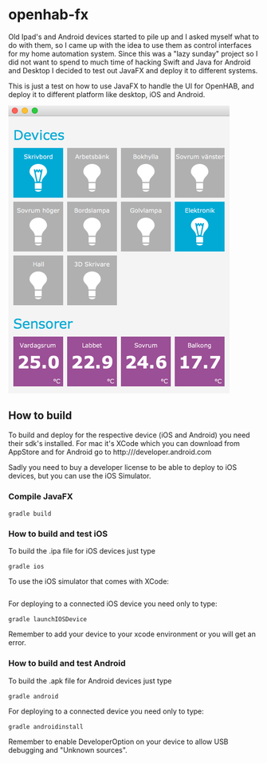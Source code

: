 # openhab-fx
Old Ipad's and Android devices started to pile up and I asked myself what to do with them, so I came up with the idea to
 use them as control interfaces for my home automation system. Since this was a "lazy sunday" project so I did not want
 to spend to much time of hacking Swift and Java for Android and Desktop I decided to test out JavaFX and deploy it to different
 systems.

This is just a test on how to use JavaFX to handle the UI for OpenHAB, and deploy it to different platform like desktop, iOS and Android.

![Screenshot1](/docs/images/screenshot-desktop1.png)

## How to build
To build and deploy for the respective device (iOS and Android) you need their sdk's installed. For mac it's XCode which
you can download from AppStore and for Android go to http:///developer.android.com

Sadly you need to buy a developer license to be able to deploy to iOS devices, but you can use the iOS Simulator.

### Compile JavaFX
```
gradle build
```

### How to build and test iOS
To build the .ipa file for iOS devices just type 
```
gradle ios
```

To use the iOS simulator that comes with XCode:
```

```

For deploying to a connected iOS device you need only to type:
```
gradle launchIOSDevice
```
Remember to add your device to your xcode environment or you will get an error.

### How to build and test Android
To build the .apk file for Android devices just type 
```
gradle android
```

For deploying to a connected device you need only to type:
```
gradle androidinstall
```
Remember to enable DeveloperOption on your device to allow USB debugging and "Unknown sources".

